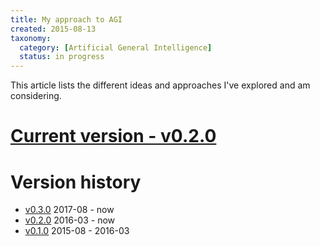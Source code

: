 ```yaml
---
title: My approach to AGI
created: 2015-08-13
taxonomy:
  category: [Artificial General Intelligence]
  status: in progress
---
```


This article lists the different ideas and approaches I've explored and am considering.

# [Current version - v0.2.0](v0.2.0)

# Version history
* [v0.3.0](v0.3.0) 2017-08 - now
* [v0.2.0](v0.2.0) 2016-03 - now
* [v0.1.0](v0.1.0) 2015-08 - 2016-03
